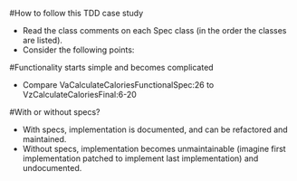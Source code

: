 #How to follow this TDD case study 
* Read the class comments on each Spec class (in the order the classes are listed). 
* Consider the following points:

#Functionality starts simple and becomes complicated
* Compare VaCalculateCaloriesFunctionalSpec:26 to VzCalculateCaloriesFinal:6-20
 
#With or without specs? 
* With specs, implementation is documented, and can be refactored and maintained.
* Without specs, implementation becomes unmaintainable (imagine first implementation patched to implement last implementation) and undocumented.
